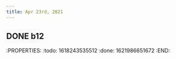 ```yaml
---
title: Apr 23rd, 2021
---
```


## DONE b12
:PROPERTIES:
:todo: 1618243535512
:done: 1621986651672
:END:
